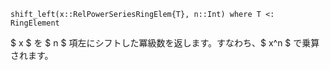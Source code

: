 ```
shift_left(x::RelPowerSeriesRingElem{T}, n::Int) where T <: RingElement
```

$ x $ を $ n $ 項左にシフトした冪級数を返します。すなわち、$ x^n $ で乗算されます。
